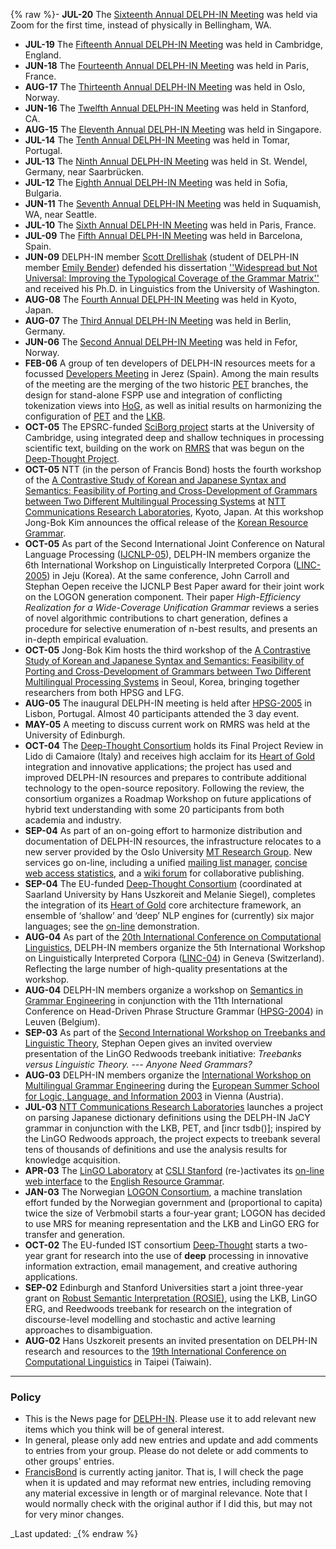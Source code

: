 {% raw %}- **JUL-20** The [Sixteenth Annual DELPH-IN Meeting](https://blog.inductorsoftware.com/docsproto/summits/BellinghamTop)
was held via Zoom for the first time, instead of physically in
Bellingham, WA.
- **JUL-19** The [Fifteenth Annual DELPH-IN Meeting](https://blog.inductorsoftware.com/docsproto/summits/CambridgeTop) was
held in Cambridge, England.
- **JUN-18** The [Fourteenth Annual DELPH-IN Meeting](https://blog.inductorsoftware.com/docsproto/summits/DiderotTop) was
held in Paris, France.
- **AUG-17** The [Thirteenth Annual DELPH-IN Meeting](https://blog.inductorsoftware.com/docsproto/summits/OsloTop) was
held in Oslo, Norway.
- **JUN-16** The [Twelfth Annual DELPH-IN Meeting](https://blog.inductorsoftware.com/docsproto/summits/StanfordTop) was
held in Stanford, CA.
- **AUG-15** The [Eleventh Annual DELPH-IN Meeting](https://blog.inductorsoftware.com/docsproto/summits/SingaporeTop) was
held in Singapore.
- **JUL-14** The [Tenth Annual DELPH-IN Meeting](https://blog.inductorsoftware.com/docsproto/summits/TomarTop) was held in
Tomar, Portugal.
- **JUL-13** The [Ninth Annual DELPH-IN Meeting](https://blog.inductorsoftware.com/docsproto/summits/SaarlandTop) was held
in St. Wendel, Germany, near Saarbrücken.
- **JUL-12** The [Eighth Annual DELPH-IN Meeting](https://blog.inductorsoftware.com/docsproto/summits/SofiaTop) was held
in Sofia, Bulgaria.
- **JUN-11** The [Seventh Annual DELPH-IN Meeting](https://blog.inductorsoftware.com/docsproto/summits/SuquamishTop) was
held in Suquamish, WA, near Seattle.
- **JUL-10** The [Sixth Annual DELPH-IN Meeting](https://blog.inductorsoftware.com/docsproto/summits/ParisTop) was held in
Paris, France.
- **JUL-09** The [Fifth Annual DELPH-IN Meeting](https://blog.inductorsoftware.com/docsproto/summits/BarcelonaTop) was
held in Barcelona, Spain.
- **JUN-09** DELPH-IN member [Scott Drellishak](https://blog.inductorsoftware.com/docsproto/tools/ScottDrellishak)
(student of DELPH-IN member [Emily Bender](https://blog.inductorsoftware.com/docsproto/tools/EmilyBender)) defended
his dissertation [''Widespread but Not Universal: Improving the
Typological Coverage of the Grammar
Matrix''](http://students.washington.edu/sfd/Drellishak%20-%20Widespread%20but%20Not%20Universal.pdf)
and received his Ph.D. in Linguistics from the University of
Washington.
- **AUG-08** The [Fourth Annual DELPH-IN Meeting](https://blog.inductorsoftware.com/docsproto/summits/KyotoTop) was held
in Kyoto, Japan.
- **AUG-07** The [Third Annual DELPH-IN Meeting](https://blog.inductorsoftware.com/docsproto/summits/BerlinTop) was held
in Berlin, Germany.
- **JUN-06** The [Second Annual DELPH-IN Meeting](https://blog.inductorsoftware.com/docsproto/summits/FeforTop) was held
in Fefor, Norway.
- **FEB-06** A group of ten developers of DELPH-IN resources meets for
a focussed [Developers Meeting](https://blog.inductorsoftware.com/docsproto/summits/JerezTop) in Jerez (Spain). Among
the main results of the meeting are the merging of the two historic
[PET](https://blog.inductorsoftware.com/docsproto/garage/PetTop) branches, the design for stand-alone FSPP use and
integration of conflicting tokenization views into
[HoG](https://blog.inductorsoftware.com/docsproto/tools/HeartofgoldTop), as well as initial results on harmonizing the
configuration of [PET](https://blog.inductorsoftware.com/docsproto/garage/PetTop) and the [LKB](https://blog.inductorsoftware.com/docsproto/tools/LkbTop).
- **OCT-05** The EPSRC-funded [SciBorg
project](http://www.sciborg.org.uk) starts at the University of
Cambridge, using integrated deep and shallow techniques in
processing scientific text, building on the work on [RMRS](https://blog.inductorsoftware.com/docsproto/tools/RmrsTop)
that was begun on the [Deep-Thought
Project](http://www.project-deepthought.net/).
- **OCT-05** NTT (in the person of Francis Bond) hosts the fourth
workshop of the [A Contrastive Study of Korean and Japanese Syntax
and Semantics: Feasibility of Porting and Cross-Development of
Grammars between Two Different Multilingual Processing
Systems](http://web.khu.ac.kr/~jongbok/projects/kor-jap-joint.html)
at [NTT Communications Research
Laboratories](http://www.kecl.ntt.co.jp/), Kyoto, Japan. At this
workshop Jong-Bok Kim announces the offical release of the [Korean
Resource Grammar](http://web.khu.ac.kr/~jongbok/projects/krg.html).
- **OCT-05** As part of the Second International Joint Conference on
Natural Language Processing
([IJCNLP-05](http://www.afnlp.org/IJCNLP05/)), DELPH-IN members
organize the 6th International Workshop on Linguistically
Interpreted Corpora
([LINC-2005](http://www.delph-in.net/events/05/linc/)) in Jeju
(Korea). At the same conference, John Carroll and Stephan Oepen
receive the IJCNLP Best Paper award for their joint work on the
LOGON generation component. Their paper *High-Efficiency Realization
for a Wide-Coverage Unification Grammar* reviews a series of novel
algorithmic contributions to chart generation, defines a procedure
for selective enumeration of n-best results, and presents an
in-depth empirical evaluation.
- **OCT-05** Jong-Bok Kim hosts the third workshop of the [A
Contrastive Study of Korean and Japanese Syntax and Semantics:
Feasibility of Porting and Cross-Development of Grammars between Two
Different Multilingual Processing
Systems](http://web.khu.ac.kr/~jongbok/projects/kor-jap-joint.html)
in Seoul, Korea, bringing together researchers from both HPSG and
LFG.
- **AUG-05** The inaugural DELPH-IN meeting is held after
[HPSG-2005](http://hpsg2005.di.fc.ul.pt/) in Lisbon, Portugal.
Almost 40 participants attended the 3 day event.
- **MAY-05** A meeting to discuss current work on RMRS was held at the
University of Edinburgh.
- **OCT-04** The [Deep-Thought
Consortium](http://www.project-deepthought.net/) holds its Final
Project Review in Lido di Camaiore (Italy) and receives high acclaim
for its [Heart of Gold](http://www.delph-in.net/hog/) integration
and innovative applications; the project has used and improved
DELPH-IN resources and prepares to contribute additional technology
to the open-source repository. Following the review, the consortium
organizes a Roadmap Workshop on future applications of hybrid text
understanding with some 20 participants from both academia and
industry.
- **SEP-04** As part of an on-going effort to harmonize distribution
and documentation of DELPH-IN resources, the infrastructure
relocates to a new server provided by the Oslo University [MT
Research Group](http://www.emmtee.net/). New services go on-line,
including a unified [mailing list
manager](http://lists.delph-in.net/), [concise web access
statistics](http://traffic.delph-in.net/), and a [wiki
forum](http://moin.delph-in.net/wiki/) for collaborative publishing.
- **SEP-04** The EU-funded [Deep-Thought
Consortium](http://www.project-deepthought.net/) (coordinated at
Saarland University by Hans Uszkoreit and Melanie Siegel), completes
the integration of its [Heart of Gold](http://www.delph-in.net/hog/)
core architecture framework, an ensemble of ‘shallow’ and ‘deep’ NLP
engines for (currently) six major languages; see the
[on-line](http://www.delph-in.net/hog/) demonstration.
- **AUG-04** As part of the [20th International Conference on
Computational Linguistics](http://www.issco.unige.ch/coling2004/),
DELPH-IN members organize the 5th International Workshop on
Linguistically Interpreted Corpora
([LINC-04](http://www.coli.uni-sb.de/linc04/)) in Geneva
(Switzerland). Reflecting the large number of high-quality
presentations at the workshop.
- **AUG-04** DELPH-IN members organize a workshop on [Semantics in
Grammar
Engineering](http://www.ccl.kuleuven.ac.be/hpsg2004/workshop.php) in
conjunction with the 11th International Conference on Head-Driven
Phrase Structure Grammar
([HPSG-2004](http://www.ccl.kuleuven.ac.be/hpsg2004/index.php)) in
Leuven (Belgium).
- **SEP-03** As part of the [Second International Workshop on
Treebanks and Linguistic
Theory](http://www.masda.vxu.se/~rics/TLT2003/), Stephan Oepen gives
an invited overview presentation of the LinGO Redwoods treebank
initiative: *Treebanks versus Linguistic Theory. --- Anyone Need
Grammars?*
- **AUG-03** DELPH-IN members organize the [International Workshop on
Multilingual Grammar
Engineering](http://www.dfki.de/~siegel/esslli/index.html) during
the [European Summer School for Logic, Language, and Information
2003](http://www.logic.at/esslli03/) in Vienna (Austria).
- **JUL-03** [NTT Communications Research
Laboratories](http://www.kecl.ntt.co.jp/) launches a project on
parsing Japanese dictionary definitions using the DELPH-IN JaCY
grammar in conjunction with the LKB, PET, and \[incr tsdb()\];
inspired by the LinGO Redwoods approach, the project expects to
treebank several tens of thousands of definitions and use the
analysis results for knowledge acquisition.
- **APR-03** The [LinGO Laboratory](http://lingo.stanford.edu) at
[CSLI Stanford](http://www-csli.stanford.edu) (re-)activates its
[on-line web interface](http://lingo.stanford.edu:8000/erg) to the
[English Resource Grammar](http://www.delph-in.net/erg/).
- **JAN-03** The Norwegian [LOGON Consortium](http://www.emmtee.net/),
a machine translation effort funded by the Norwegian government and
(proportional to capita) twice the size of Verbmobil starts a
four-year grant; LOGON has decided to use MRS for meaning
representation and the LKB and LinGO ERG for transfer and
generation.
- **OCT-02** The EU-funded IST consortium
[Deep-Thought](http://www.project-deepthought.net/) starts a
two-year grant for research into the use of **deep** processing in
innovative information extraction, email management, and creative
authoring applications.
- **SEP-02** Edinburgh and Stanford Universities start a joint
three-year grant on [Robust Semantic Interpretation
(ROSIE)](http://www.hcrc.ed.ac.uk/stanford/project-data2.cgi?datafile=data-28-03-03.tab&project=6),
using the LKB, LinGO ERG, and Reedwoods treebank for research on the
integration of discourse-level modelling and stochastic and active
learning approaches to disambiguation.
- **AUG-02** Hans Uszkoreit presents an invited presentation on
DELPH-IN research and resources to the [19th International
Conference on Computational
Linguistics](http://www.coling2002.sinica.edu.tw/) in Taipei
(Taiwain).

* * *

### Policy

- This is the News page for [DELPH-IN](../Home). Please use it to
add relevant new items which you think will be of general interest.
- In general, please only add new entries and update and add comments
to entries from your group. Please do not delete or add comments to
other groups' entries.
- [FrancisBond](https://blog.inductorsoftware.com/docsproto/tools/FrancisBond) is currently acting janitor. That is, I
will check the page when it is updated and may reformat new entries,
including removing any material excessive in length or of marginal
relevance. Note that I would normally check with the original author
if I did this, but may not for very minor changes.

_Last updated: _{% endraw %}